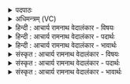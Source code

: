 <details><summary>पदपाठः</summary>

प्रि꣣यः꣢। नः꣣। अस्तु। विश्प꣡तिः꣢। हो꣡ता꣢꣯। म꣣न्द्रः꣢। व꣡रे꣢꣯ण्यः। प्रि꣣याः꣢। स्व꣣ग्न꣡यः꣢। सु꣣। अ꣡ग्न꣢यः। व꣣य꣢म्। १६१९।
</details>

<details><summary>अधिमन्त्रम् (VC)</summary>

- अग्निः
- शुनःशेप  आजीगर्तिः
- गायत्री
- षड्जः
</details>

<details><summary>हिन्दी : आचार्य रामनाथ वेदालंकार - विषयः</summary>

अगले मन्त्र में उपास्य-उपासक का सम्बन्ध वर्णित है।
</details>

<details><summary>हिन्दी : आचार्य रामनाथ वेदालंकार - पदार्थः</summary>

पदार्थान्वयभाषाः -  (विश्वपतिः) प्रजापालक राजा के समान सब मनुष्यों का पालनकर्ता, (होता) देने योग्य वस्तुओं को देनेवाला, (मन्द्रः) आनन्द-प्रदाता, (वरेण्यः) वरणीय जगदीश्वर (नः) हमारा (प्रियः) प्यारा (अस्तु) होवे। (स्वग्नयः) शुभ संकल्प, उत्साह, राष्ट्रियता, वीरता आदि अथवा आहवनीय आदि अग्नियोंवाले (वयम्) हम उपासक जन भी उस जगदीश्वर के (प्रियाः) प्यारे होवें ॥३॥ यहाँ अन्योन्यालङ्कार है ॥३॥
</details>

<details><summary>हिन्दी : आचार्य रामनाथ वेदालंकार - भावार्थः</summary>

भावार्थभाषाः -  जब मनुष्य परमात्मा से प्रीति करते हैं तब वह भी उनसे प्रीति करता है ॥३॥
</details>

<details><summary>संस्कृत : आचार्य रामनाथ वेदालंकार - विषयः</summary>

अथोपास्योपासकयोः सम्बन्धमाह।
</details>

<details><summary>संस्कृत : आचार्य रामनाथ वेदालंकार - पदार्थः</summary>

पदार्थान्वयभाषाः -  (विश्पतिः) प्रजापालको नृपतिरिव सर्वेषां जनानां पालकः, (होता) दातव्यानां वस्तूनां प्रदाता, (मन्द्रः) आनन्दप्रदः, (वरेण्यः) वरणीयः जगदीश्वरः (नः) अस्माकम् (प्रियः) प्रीतिविषयः (अस्तु) भवतु। (स्वग्नयः) शुभानां संकल्पोत्साहराष्ट्रियतावीरतादीनाम् आहवनीयादीनां वा अग्नीनां सम्पादकाः (वयम्) वयम् उपासका जना अपि, तस्य जगदीश्वरस्य (प्रियाः) प्रीतिविषयाः, स्यामेति शेषः ॥३॥२ अत्रान्योन्यालङ्कारः३ ॥३॥
</details>

<details><summary>संस्कृत : आचार्य रामनाथ वेदालंकार - भावार्थः</summary>

भावार्थभाषाः -  यदा मनुष्याः परमात्मनि प्रीतिं कुर्वन्ति तदा सोऽपि तेषु प्रीतिं करोति ॥३॥
</details>